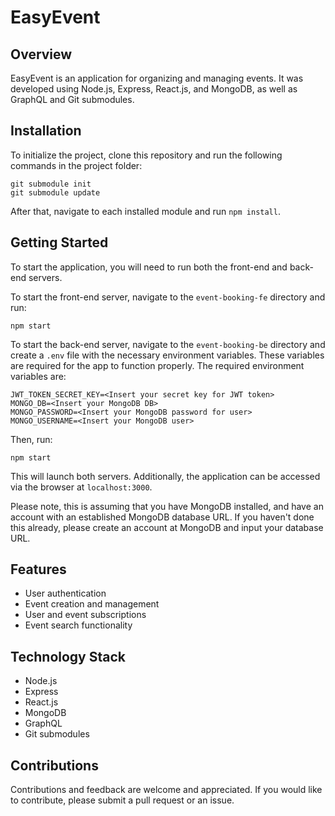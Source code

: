 # EasyEvent

## Overview
EasyEvent is an application for organizing and managing events. It was developed using Node.js, Express, React.js, and MongoDB, as well as GraphQL and Git submodules.

## Installation
To initialize the project, clone this repository and run the following commands in the project folder:
```
git submodule init
git submodule update
```
After that, navigate to each installed module and run `npm install`.

## Getting Started
To start the application, you will need to run both the front-end and back-end servers.

To start the front-end server, navigate to the `event-booking-fe` directory and run:
```
npm start
```

To start the back-end server, navigate to the `event-booking-be` directory and create a `.env` file with the necessary environment variables. These variables are required for the app to function properly. The required environment variables are:
```
JWT_TOKEN_SECRET_KEY=<Insert your secret key for JWT token>
MONGO_DB=<Insert your MongoDB DB>
MONGO_PASSWORD=<Insert your MongoDB password for user>
MONGO_USERNAME=<Insert your MongoDB user>
```
Then, run:
```
npm start
```
This will launch both servers. Additionally, the application can be accessed via the browser at `localhost:3000`.

Please note, this is assuming that you have MongoDB installed, and have an account with an established MongoDB database URL. If you haven't done this already, please create an account at MongoDB and input your database URL.

## Features
- User authentication
- Event creation and management
- User and event subscriptions
- Event search functionality

## Technology Stack
- Node.js
- Express
- React.js
- MongoDB
- GraphQL
- Git submodules

## Contributions
Contributions and feedback are welcome and appreciated. If you would like to contribute, please submit a pull request or an issue.

